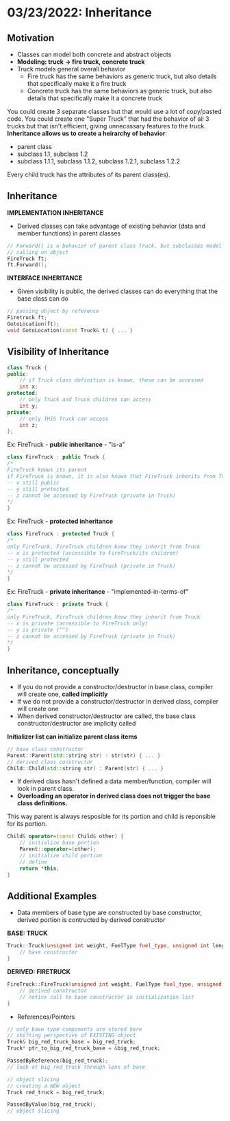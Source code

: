 # 03/23/2022: Inheritance

## Motivation
- Classes can model both concrete and abstract objects 
- **Modeling: truck -> fire truck, concrete truck**
- Truck models general overall behavior
    - Fire truck has the same behaviors as generic truck, but also details that specifically make it a fire truck
    - Concrete truck has the same behaviors as generic truck, but also details that specifically make it a concrete truck

You could create 3 separate classes but that would use a lot of copy/pasted code. You could create one "Super Truck" that had the behavior of all 3 trucks but that isn't efficient, giving unnecassary features to the truck. **Inheritance allows us to create a heirarchy of behavior**: 
- parent class 
- subclass 1.1, subclass 1.2 
- subclass 1.1.1, subclass 1.1.2, subclass 1.2.1, subclass 1.2.2

Every child truck has the attributes of its parent class(es).

## Inheritance
**IMPLEMENTATION INHERITANCE**
- Derived classes can take advantage of existing behavior (data and member functions) in parent classes
```cpp
// Forward() is a behavior of parent class Truck, but subclasses model this behavior as well
// calling on object
FireTruck ft;
ft.Forward();
```
**INTERFACE INHERITANCE**
- Given visibility is public, the derived classes can do everything that the base class can do
```cpp
// passing object by reference
Firetruck ft;
GotoLocation(ft);
void GotoLocation(const Truck& t) { ... }
```

## Visibility of Inheritance
``` cpp
class Truck {
public:
    // if Truck class definition is known, these can be accessed
    int x;
protected:
    // only Truck and Truck children can access
    int y;
private:
    // only THIS Truck can access
    int z;
};
```

Ex: FireTruck - **public inheritance** - "is-a"
```cpp
class FireTruck : public Truck {
/* 
FireTruck knows its parent
if FireTruck is known, it is also known that FireTruck inherits from Truck
-- x still public
-- y still protected 
-- z cannot be accessed by FireTruck (private in Truck)
*/
}
```

Ex: FireTruck - **protected inheritance**
```cpp
class FireTruck : protected Truck {
/* 
only FireTruck, FireTruck children know they inherit from Truck
-- x is protected (accessible to FireTruck/its children)
-- y still protected 
-- z cannot be accessed by FireTruck (private in Truck)
*/
}
```

Ex: FireTruck - **private inheritance** - "implemented-in-terms-of"
```cpp
class FireTruck : private Truck {
/* 
only FireTruck, FireTruck children know they inherit from Truck
-- x is private (accessible to FireTruck only)
-- y is private (^^)
-- z cannot be accessed by FireTruck (private in Truck)
*/
}
```

## Inheritance, conceptually
- If you do not provide a constructor/destructor in base class, compiler will create one, **called implicitly**
- If we do not provide a constructor/destructor in derived class, compiler will create one
- When derived constructor/destructor are called, the base class constructor/destructor are implicity called 

**Initializer list can initialize parent class items**
```cpp
// base class constructor
Parent::Parent(std::string str) : str(str) { ... }
// derived class constructor
Child::Child(std::string str) : Parent(str) { ... }
```

- If derived class hasn't defined a data member/function, compiler will look in parent class. 
- **Overloading an operator in derived class does not trigger the base class definitions.**

This way parent is always resposible for its portion and child is reponsible for its portion.  
```cpp
Child& operator=(const Child& other) {
    // initialize base portion
    Parent::operator=(other);
    // initialize child portion
    // define 
    return *this;
}
```

## Additional Examples
- Data members of base type are constructed by base constructor, derived portion is contructed by derived constructor

**BASE: TRUCK**
```cpp
Truck::Truck(unsigned int weight, FuelType fuel_type, unsigned int length, unsigned int height) : weight_(weight), fuel_type_(fuel_type), length_(lenght), height_(height) {
    // base constructor
}
```
**DERIVED: FIRETRUCK**
```cpp
FireTruck::FireTruck(unsigned int weight, FuelType fuel_type, unsigned int length, unsigned int height, unsigned int water_capacity) : Truck(weight, fuel_type, length, height), water_capacity_(water_capacity) {
    // derived constructor
    // notice call to base constructor in initialization list
}
```

- References/Pointers
```cpp
// only base type components are stored here
// shifting perspective of EXISTING object
Truck& big_red_truck_base = big_red_truck;
Truck* ptr_to_big_red_truck_base = &big_red_truck;

PassedByReference(big_red_truck);
// look at big_red_truck through lens of base

// object slicing
// creating a NEW object
Truck red_truck = big_red_truck;

PassedByValue(big_red_truck);
// object slicing
```

